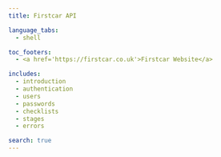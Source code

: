 ```yaml
---
title: Firstcar API

language_tabs:
  - shell

toc_footers:
  - <a href='https://firstcar.co.uk'>Firstcar Website</a>

includes:
  - introduction
  - authentication
  - users
  - passwords
  - checklists
  - stages
  - errors

search: true
---
```

